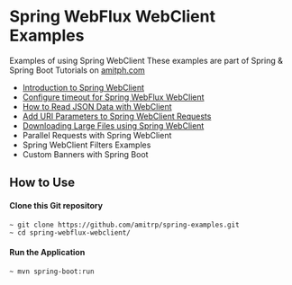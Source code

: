 # Spring WebFlux WebClient Examples
Examples of using Spring WebClient
These examples are part of Spring & Spring Boot Tutorials on [amitph.com](https://www.amitph.com/)

- [Introduction to Spring WebClient](https://www.amitph.com/introduction-to-spring-webclient/)
- [Configure timeout for Spring WebFlux WebClient](https://www.amitph.com/spring-webflux-timeouts/)
- [How to Read JSON Data with WebClient](https://www.amitph.com/spring-webclient-read-json-data/)
- [Add URI Parameters to Spring WebClient Requests](https://www.amitph.com/spring-webclient-request-parameters/)
- [Downloading Large Files using Spring WebClient](https://www.amitph.com/spring-webclient-large-file-download/)
- Parallel Requests with Spring WebClient
- Spring WebClient Filters Examples
- Custom Banners with Spring Boot

## How to Use

#### Clone this Git repository

```
~ git clone https://github.com/amitrp/spring-examples.git
~ cd spring-webflux-webclient/
```

#### Run the Application
```
~ mvn spring-boot:run
``` 